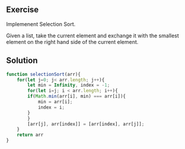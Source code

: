 ## Exercise

Implemenent Selection Sort.

Given a list, take the current element and exchange it with the smallest element on the right hand side of the current element.

## Solution

```js
function selectionSort(arr){
    for(let j=0; j< arr.length; j++){
        let min = Infinity, index = -1;
        for(let i=j; i < arr.length; i++){
        if(Math.min(arr[i], min) === arr[i]){
            min = arr[i];
            index = i;
        }
        }
        [arr[j], arr[index]] = [arr[index], arr[j]];
    }
    return arr
}
```